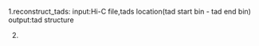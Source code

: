 1.reconstruct_tads:
input:Hi-C file,tads location(tad start bin - tad end bin)
output:tad structure

2.
